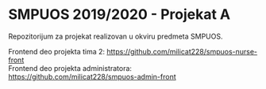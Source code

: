# SMPUOS 2019/2020 - Projekat A
Repozitorijum za projekat realizovan u okviru predmeta SMPUOS. <br/>

Frontend deo projekta tima 2: https://github.com/milicat228/smpuos-nurse-front <br/>
Frontend deo projekta administratora: https://github.com/milicat228/smpuos-admin-front <br/>